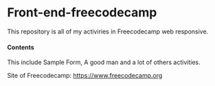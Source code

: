 # Front-end-freecodecamp

This repository is all of my activiries in Freecodecamp web responsive.

#### Contents


This include Sample Form, A good man and a lot of others activities.

Site of Freecodecamp: https://www.freecodecamp.org 